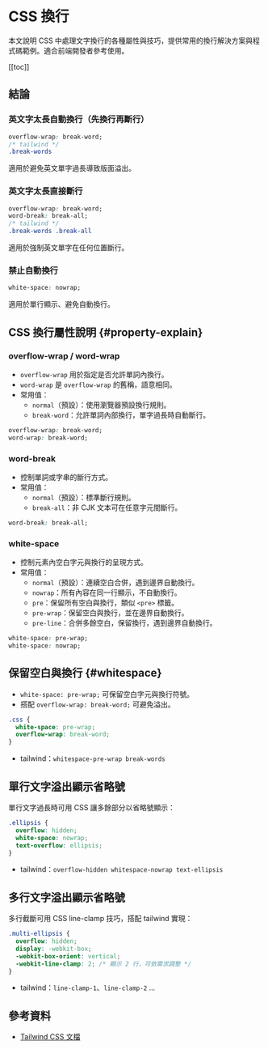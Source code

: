 # CSS 換行

本文說明 CSS 中處理文字換行的各種屬性與技巧，提供常用的換行解決方案與程式碼範例。適合前端開發者參考使用。

[[toc]]

## 結論

### 英文字太長自動換行（先換行再斷行）

```css
overflow-wrap: break-word;
/* tailwind */
.break-words
```

適用於避免英文單字過長導致版面溢出。

### 英文字太長直接斷行

```css
overflow-wrap: break-word;
word-break: break-all;
/* tailwind */
.break-words .break-all
```

適用於強制英文單字在任何位置斷行。

### 禁止自動換行

```css
white-space: nowrap;
```

適用於單行顯示、避免自動換行。

## CSS 換行屬性說明 {#property-explain}

### overflow-wrap / word-wrap

- `overflow-wrap` 用於指定是否允許單詞內換行。
- `word-wrap` 是 `overflow-wrap` 的舊稱，語意相同。
- 常用值：
  - `normal`（預設）：使用瀏覽器預設換行規則。
  - `break-word`：允許單詞內部換行，單字過長時自動斷行。

```css
overflow-wrap: break-word;
word-wrap: break-word;
```

### word-break

- 控制單詞或字串的斷行方式。
- 常用值：
  - `normal`（預設）：標準斷行規則。
  - `break-all`：非 CJK 文本可在任意字元間斷行。

```css
word-break: break-all;
```

### white-space

- 控制元素內空白字元與換行的呈現方式。
- 常用值：
  - `normal`（預設）：連續空白合併，遇到邊界自動換行。
  - `nowrap`：所有內容在同一行顯示，不自動換行。
  - `pre`：保留所有空白與換行，類似 `<pre>` 標籤。
  - `pre-wrap`：保留空白與換行，並在邊界自動換行。
  - `pre-line`：合併多餘空白，保留換行，遇到邊界自動換行。

```css
white-space: pre-wrap;
white-space: nowrap;
```

## 保留空白與換行 {#whitespace}

- `white-space: pre-wrap;` 可保留空白字元與換行符號。
- 搭配 `overflow-wrap: break-word;` 可避免溢出。

```css
.css {
  white-space: pre-wrap;
  overflow-wrap: break-word;
}
```

- tailwind：`whitespace-pre-wrap break-words`

## 單行文字溢出顯示省略號

單行文字過長時可用 CSS 讓多餘部分以省略號顯示：

```css
.ellipsis {
  overflow: hidden;
  white-space: nowrap;
  text-overflow: ellipsis;
}
```

- tailwind：`overflow-hidden whitespace-nowrap text-ellipsis`

## 多行文字溢出顯示省略號

多行截斷可用 CSS line-clamp 技巧，搭配 tailwind 實現：

```css
.multi-ellipsis {
  overflow: hidden;
  display: -webkit-box;
  -webkit-box-orient: vertical;
  -webkit-line-clamp: 2; /* 顯示 2 行，可依需求調整 */
}
```

- tailwind：`line-clamp-1`、`line-clamp-2` ...

## 參考資料

- [Tailwind CSS 文檔](https://tailwindcss.com/docs/word-break)
